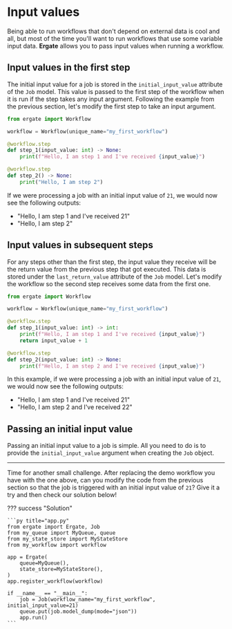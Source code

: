 # Input values

Being able to run workflows that don't depend on external data is cool and all, but most of the time you'll want to run workflows that use some variable input data. **Ergate** allows you to pass input values when running a workflow.


## Input values in the first step

The initial input value for a job is stored in the `initial_input_value` attribute of the `Job` model. This value is passed to the first step of the workflow when it is run if the step takes any input argument. Following the example from the previous section, let's modify the first step to take an input argument.

```py title="my_workflow.py"
from ergate import Workflow

workflow = Workflow(unique_name="my_first_workflow")

@workflow.step
def step_1(input_value: int) -> None:
    print(f"Hello, I am step 1 and I've received {input_value}")

@workflow.step
def step_2() -> None:
    print("Hello, I am step 2")
```

If we were processing a job with an initial input value of `21`, we would now see the following outputs:

- "Hello, I am step 1 and I've received 21"
- "Hello, I am step 2"


## Input values in subsequent steps

For any steps other than the first step, the input value they receive will be the return value from the previous step that got executed. This data is stored under the `last_return_value` attribute of the `Job` model. Let's modify the workflow so the second step receives some data from the first one.

```py title="my_workflow.py"
from ergate import Workflow

workflow = Workflow(unique_name="my_first_workflow")

@workflow.step
def step_1(input_value: int) -> int:
    print(f"Hello, I am step 1 and I've received {input_value}")
    return input_value + 1

@workflow.step
def step_2(input_value: int) -> None:
    print(f"Hello, I am step 2 and I've received {input_value}")
```

In this example, if we were processing a job with an initial input value of `21`, we would now see the following outputs:

- "Hello, I am step 1 and I've received 21"
- "Hello, I am step 2 and I've received 22"


## Passing an initial input value

Passing an initial input value to a job is simple. All you need to do is to provide the `initial_input_value` argument when creating the `Job` object.

---

Time for another small challenge. After replacing the demo workflow you have with the one above, can you modify the code from the previous section so that the job is triggered with an initial input value of `21`? Give it a try and then check our solution below!

??? success "Solution"

    ```py title="app.py"
    from ergate import Ergate, Job
    from my_queue import MyQueue, queue
    from my_state_store import MyStateStore
    from my_workflow import workflow

    app = Ergate(
        queue=MyQueue(),
        state_store=MyStateStore(),
    )
    app.register_workflow(workflow)

    if __name__ == "__main__":
        job = Job(workflow_name="my_first_workflow", initial_input_value=21)
        queue.put(job.model_dump(mode="json"))
        app.run()
    ```
